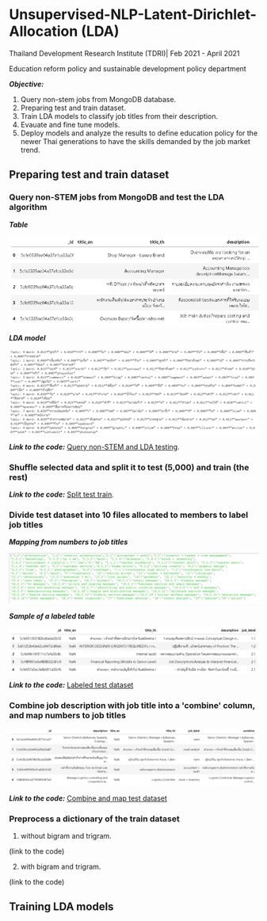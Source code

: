 # Unsupervised-NLP-Latent-Dirichlet-Allocation (LDA)
Thailand Development Research Institute (TDRI)| Feb 2021 - April 2021

Education reform policy and sustainable development policy department

***Objective:***
1. Query non-stem jobs from MongoDB database.
2. Preparing test and train dataset.
3. Train LDA models to classify job titles from their description.
4. Evauate and fine tune models.
5. Deploy models and analyze the results to define education policy for the newer Thai generations to have the skills demanded by the job market trend.


## Preparing test and train dataset
### Query non-STEM jobs from MongoDB and test the LDA algorithm

***Table***

![](Images/ldaNonStemTable.png)

***LDA model***

![](Images/ldaNonStemModel.png)

***Link to the code:*** [Query non-STEM and LDA testing](https://github.com/saeth40/Unsupervised-NLP-Latent-Dirichlet-Allocation/blob/main/Preparing%20test%20and%20train%20dataset/Query_non_STEM_plus_LDAtesting.ipynb).

### Shuffle selected data and split it to test (5,000) and train (the rest)

***Link to the code:*** [Split test train](https://github.com/saeth40/Unsupervised-NLP-Latent-Dirichlet-Allocation/blob/main/Preparing%20test%20and%20train%20dataset/Shuffle_5000.py).

### Divide test dataset into 10 files allocated to members to label job titles

***Mapping from numbers to job titles***

![](Images/ldaMappingJobs.png)

***Sample of a labeled table***

![](Images/ldaLabeledSample.png)

***Link to the code:*** [Labeled test dataset](https://github.com/saeth40/Unsupervised-NLP-Latent-Dirichlet-Allocation/blob/main/Preparing%20test%20and%20train%20dataset/Dividing_500.py)

### Combine job description with job title into a 'combine' column, and map numbers to job titles

![](Images/ldaCombineAndMap.png)

***Link to the code:*** [Combine and map test dataset](https://github.com/saeth40/Unsupervised-NLP-Latent-Dirichlet-Allocation/blob/main/Preparing%20test%20and%20train%20dataset/CombineDescriptionWithTitle_And_Mapping.py)

### Preprocess a dictionary of the train dataset
1. without bigram and trigram.

(link to the code)

2. with bigram and trigram.

(link to the code)


## Training LDA models
